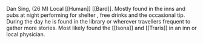 Dan Sing, (26 M) Local [[Human]] [[Bard]]. Mostly found in the inns and pubs at night performing for shelter , free drinks and the occasional tip. During the day he is found in the library or wherever travellers frequent to gather more stories. Most likely found the [[Isona]] and [[Traris]] in an inn or local physician.